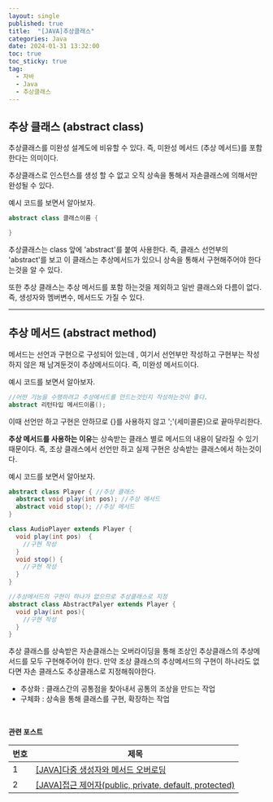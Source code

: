 ```yaml
---
layout: single
published: true
title:  "[JAVA]추상클래스"
categories: Java
date: 2024-01-31 13:32:00
toc: true
toc_sticky: true
tag:   
  - 자바
  - Java
  - 추상클래스
---
```


## 추상 클래스 (abstract class)

추상클래스를 미완성 설계도에 비유할 수 있다.
즉, 미완성 메서드 (추상 메서드)를 포함한다는 의미이다.

추상클래스로 인스턴스를 생성 할 수 없고 오직 상속을 통해서 자손클래스에 의해서만 완성될 수 있다.

예시 코드를 보면서 알아보자.


```java
abstract class 클래스이름 {

}
```
추상클래스는 class 앞에 'abstract'를 붙여 사용한다. 
즉, 클래스 선언부의 'abstract'를 보고 이 클래스는 추상메서드가 있으니 상속을 통해서 구현해주어야 한다는것을 알 수 있다.

또한 추상 클래스는 추상 메서드를 포함 하는것을 제외하고 일반 클래스와 다름이 없다. 즉, 생성자와 멤버변수, 메서드도 가질 수 있다.


-----------------


## 추상 메서드 (abstract method)

메서드는 선언과 구현으로 구성되어 있는데 , 여기서 선언부만 작성하고 구현부는 작성하지 않은 채 남겨둔것이 추상메서드이다. 즉, 미완성 메서드이다.

예시 코드를 보면서 알아보자.


```java
//어떤 기능을 수행하려고 추상메서드를 만드는것인지 작성하는것이 좋다.
abstract 리턴타입 메서드이름(); 

```

이때 선언만 하고 구현은 안하므로 {}를 사용하지 않고 ';'(세미콜론)으로 끝마무리한다.

**추상 메서드를 사용하는 이유**는 상속받는 클래스 별로 메서드의 내용이 달라질 수 있기 때문이다. 즉, 조상 클래스에서 선언만 하고 실제 구현은 상속받는 클래스에서 하는것이다.

예시 코드를 보면서 알아보자.

```java
abstract class Player { //추상 클래스
  abstract void play(int pos); //추상 메서드
  abstract void stop(); //추상 메서드
}

class AudioPlayer extends Player {
  void play(int pos)  {
    //구현 작성
  }
  void stop() {
    //구현 작성
  }
}

//추상메서드의 구현이 하나가 없으므로 추상클래스로 지정
abstract class AbstractPalyer extends Player { 
  void play(int pos){
    //구현 작성
  }
}
```
추상 클래스를 상속받은 자손클래스는 오버라이딩을 통해 조상인 추상클래스의 추상메서드를 모두 구현해주어야 한다. 만약 조상 클래스의 추상메서드의 구현이 하나라도 없다면 자손 클래스도 추상클래스로 지정해줘야한다.


<div class="notice--success">
<ul>   
    <li>추상화 : 클래스간의 공통점을 찾아내서 공통의 조상을 만드는 작업</li>
    <li>구체화 : 상속을 통해 클래스를 구현, 확장하는 작업</li>
</ul>
</div>























<br>

**관련 포스트**

|번호	  |제목|
|---|---|
|1|[[JAVA]다중 생성자와 메서드 오버로딩](https://baxdailygit.github.io/java/java_multiple_constructors/)|
|2|[[JAVA]접근 제어자(public, private, default, protected)](https://baxdailygit.github.io/java/java_access_modifier/)|

